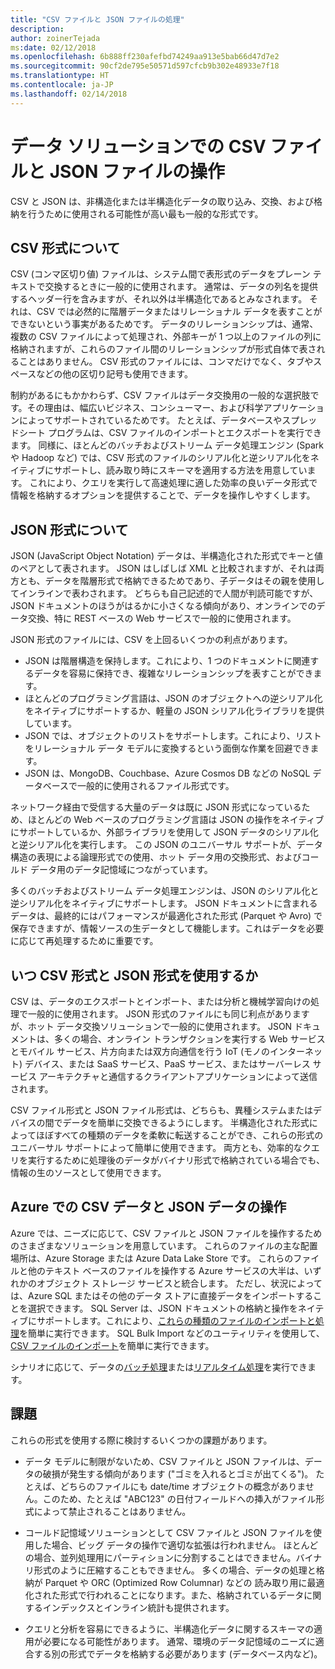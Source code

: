 ```yaml
---
title: "CSV ファイルと JSON ファイルの処理"
description: 
author: zoinerTejada
ms:date: 02/12/2018
ms.openlocfilehash: 6b888ff230afefbd74249aa913e5bab66d47d7e2
ms.sourcegitcommit: 90cf2de795e50571d597cfcb9b302e48933e7f18
ms.translationtype: HT
ms.contentlocale: ja-JP
ms.lasthandoff: 02/14/2018
---
```

# <a name="working-with-csv-and-json-files-for-data-solutions"></a>データ ソリューションでの CSV ファイルと JSON ファイルの操作

CSV と JSON は、非構造化または半構造化データの取り込み、交換、および格納を行うために使用される可能性が高い最も一般的な形式です。 

## <a name="about-csv-format"></a>CSV 形式について

CSV (コンマ区切り値) ファイルは、システム間で表形式のデータをプレーン テキストで交換するときに一般的に使用されます。 通常は、データの列名を提供するヘッダー行を含みますが、それ以外は半構造化であるとみなされます。 それは、CSV では必然的に階層データまたはリレーショナル データを表すことができないという事実があるためです。 データのリレーションシップは、通常、複数の CSV ファイルによって処理され、外部キーが 1 つ以上のファイルの列に格納されますが、これらのファイル間のリレーションシップが形式自体で表されることはありません。 CSV 形式のファイルには、コンマだけでなく、タブやスペースなどの他の区切り記号も使用できます。

制約があるにもかかわらず、CSV ファイルはデータ交換用の一般的な選択肢です。その理由は、幅広いビジネス、コンシューマー、および科学アプリケーションによってサポートされているためです。 たとえば、データベースやスプレッドシート プログラムは、CSV ファイルのインポートとエクスポートを実行できます。 同様に、ほとんどのバッチおよびストリーム データ処理エンジン (Spark や Hadoop など) では、CSV 形式のファイルのシリアル化と逆シリアル化をネイティブにサポートし、読み取り時にスキーマを適用する方法を用意しています。 これにより、クエリを実行して高速処理に適した効率の良いデータ形式で情報を格納するオプションを提供することで、データを操作しやすくします。

## <a name="about-json-format"></a>JSON 形式について

JSON (JavaScript Object Notation) データは、半構造化された形式でキーと値のペアとして表されます。 JSON はしばしば XML と比較されますが、それは両方とも、データを階層形式で格納できるためであり、子データはその親を使用してインラインで表わされます。 どちらも自己記述的で人間が判読可能ですが、JSON ドキュメントのほうがはるかに小さくなる傾向があり、オンラインでのデータ交換、特に REST ベースの Web サービスで一般的に使用されます。 

JSON 形式のファイルには、CSV を上回るいくつかの利点があります。

* JSON は階層構造を保持します。これにより、1 つのドキュメントに関連するデータを容易に保持でき、複雑なリレーションシップを表すことができます。
* ほとんどのプログラミング言語は、JSON のオブジェクトへの逆シリアル化をネイティブにサポートするか、軽量の JSON シリアル化ライブラリを提供しています。
* JSON では、オブジェクトのリストをサポートします。これにより、リストをリレーショナル データ モデルに変換するという面倒な作業を回避できます。
* JSON は、MongoDB、Couchbase、Azure Cosmos DB などの NoSQL データベースで一般的に使用されるファイル形式です。

ネットワーク経由で受信する大量のデータは既に JSON 形式になっているため、ほとんどの Web ベースのプログラミング言語は JSON の操作をネイティブにサポートしているか、外部ライブラリを使用して JSON データのシリアル化と逆シリアル化を実行します。 この JSON のユニバーサル サポートが、データ構造の表現による論理形式での使用、ホット データ用の交換形式、およびコールド データ用のデータ記憶域につながっています。

多くのバッチおよびストリーム データ処理エンジンは、JSON のシリアル化と逆シリアル化をネイティブにサポートします。 JSON ドキュメントに含まれるデータは、最終的にはパフォーマンスが最適化された形式 (Parquet や Avro) で保存できますが、情報ソースの生データとして機能します。これはデータを必要に応じて再処理するために重要です。

## <a name="when-to-use-csv-or-json-formats"></a>いつ CSV 形式と JSON 形式を使用するか

CSV は、データのエクスポートとインポート、または分析と機械学習向けの処理で一般的に使用されます。 JSON 形式のファイルにも同じ利点がありますが、ホット データ交換ソリューションで一般的に使用されます。 JSON ドキュメントは、多くの場合、オンライン トランザクションを実行する Web サービスとモバイル サービス、片方向または双方向通信を行う IoT (モノのインターネット) デバイス、または SaaS サービス、PaaS サービス、またはサーバーレス サービス アーキテクチャと通信するクライアントアプリケーションによって送信されます。 

CSV ファイル形式と JSON ファイル形式は、どちらも、異種システムまたはデバイスの間でデータを簡単に交換できるようにします。 半構造化された形式によってほぼすべての種類のデータを柔軟に転送することができ、これらの形式のユニバーサル サポートによって簡単に使用できます。 両方とも、効率的なクエリを実行するために処理後のデータがバイナリ形式で格納されている場合でも、情報の生のソースとして使用できます。 

## <a name="working-with-csv-and-json-data-in-azure"></a>Azure での CSV データと JSON データの操作

Azure では、ニーズに応じて、CSV ファイルと JSON ファイルを操作するためのさまざまなソリューションを用意しています。 これらのファイルの主な配置場所は、Azure Storage または Azure Data Lake Store です。 これらのファイルと他のテキスト ベースのファイルを操作する Azure サービスの大半は、いずれかのオブジェクト ストレージ サービスと統合します。 ただし、状況によっては、Azure SQL またはその他のデータ ストアに直接データをインポートすることを選択できます。 SQL Server は、JSON ドキュメントの格納と操作をネイティブにサポートします。これにより、[これらの種類のファイルのインポートと処理](/sql/relational-databases/json/import-json-documents-into-sql-server)を簡単に実行できます。 SQL Bulk Import などのユーティリティを使用して、[CSV ファイルのインポート](/sql/relational-databases/json/import-json-documents-into-sql-server)を簡単に実行できます。

シナリオに応じて、データの[バッチ処理](../scenarios/batch-processing.md)または[リアルタイム処理](../scenarios/real-time-processing.md)を実行できます。

## <a name="challenges"></a>課題

これらの形式を使用する際に検討するいくつかの課題があります。

* データ モデルに制限がないため、CSV ファイルと JSON ファイルは、データの破損が発生する傾向があります ("ゴミを入れるとゴミが出てくる")。 たとえば、どちらのファイルにも date/time オブジェクトの概念がありません。このため、たとえば "ABC123" の日付フィールドへの挿入がファイル形式によって禁止されることはありません。

* コールド記憶域ソリューションとして CSV ファイルと JSON ファイルを使用した場合、ビッグ データの操作で適切な拡張は行われません。 ほとんどの場合、並列処理用にパーティションに分割することはできません。バイナリ形式のように圧縮することもできません。 多くの場合、データの処理と格納が Parquet や ORC (Optimized Row Columnar) などの 読み取り用に最適化された形式で行われることになります。また、格納されているデータに関するインデックスとインライン統計も提供されます。

* クエリと分析を容易にできるように、半構造化データに関するスキーマの適用が必要になる可能性があります。 通常、環境のデータ記憶域のニーズに適合する別の形式でデータを格納する必要があります (データベース内など)。

